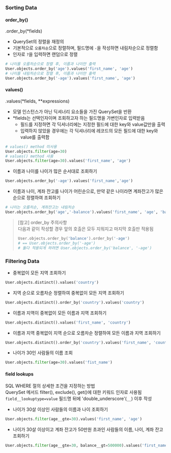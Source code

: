 ### Sorting Data
#### order_by()  
.order_by(*fields)  
- QuerySet의 정렬을 재정의  
- 기본적으로 `오름차순`으로 정렬하며, 필드명에 `-`을 작성하면 내림차순으로 정렬함  
- 인자로 `?`을 입력하면 랜덤으로 정렬  
```python
# 나이를 오름차순으로 정렬 후, 이름과 나이만 출력
User.objects.order_by('age').values('first_name', 'age')
# 나이를 내림차순으로 정렬 후, 이름과 나이만 출력
User.objects.order_by('-age').values('first_name', 'age')
```
#### values()
.values(*fields, **expressions)
- 모델 인스턴스가 아닌 딕셔너리 요소들을 가진 QuerySet을 반환
- *fields는 선택인자이며 조회하고자 하는 필드명을 가변인자로 입력받음  
    - 필드를 지정하면 각 딕셔너리에는 지정한 필드에 대한 key와 value값만을 출력
    - 입력하지 않았을 경우에는 각 딕셔너리에 레코드의 모든 필드에 대한 key와 value를 출력함
```python
# values() method 미사용
User.objects.filter(age=30)
# values() method 사용
User.objects.filter(age=30).values('first_name', 'age')
```
- 이름과 나이를 나이가 많은 순서대로 조회하기
```python
User.objects.order_by('-age').values('first_name','age')
```
- 이름과 나이, 계좌 잔고를 나이가 어린순으로, 만약 같은 나이라면 계좌잔고가 많은순으로 정렬하여 조회하기
```python
# 나이는 오름차순, 계좌잔고는 내림차순
User.objects.order_by('age','-balance').values('first_name', 'age', 'balance')
```

> [참고] order_by 주의사항  
다음과 같이 작성할 경우 앞의 호출은 모두 지워지고 마지막 호출만 적용됨 
> ```python
> User.objects.order_by('balance').order_by('-age')
> # == User.objects.order_by('-age')
> # 둘다 적용되게 하려면 User.objects.order_by('balance', '-age')
> ```

### Filtering Data
- 중복없이 모든 지역 조회하기
```python
User.objects.distinct().values('country')
```
- 지역 순으로 오름차순 정렬하여 중복없이 모든 지역 조회하기
```python
User.objects.distinct().order_by('country').values('country')
```
- 이름과 지역이 중복없이 모든 이름과 지역 조회하기
```python
User.objects.distinct().values('first_name', 'country')
```
- 이름과 지역 중복없이 지역 순으로 오름차순 정렬하여 모든 이름과 지역 조회하기
```python
User.objects.distinct().order_by('country').values('first_name', 'country')
```
- 나이가 30인 사람들의 이름 조회
```python
User.objects.filter(age=30).values('fist_name')
```
#### field lookups
SQL WHERE 절의 상세한 조건을 지정하는 방법    
QuerySet 메서드 filter(), exclude(), get()에 대한 키워드 인자로 사용됨  
`field__lookuptype=value` 필드명 뒤에 'double_underscore'(`__`) 이후 작성

- 나이가 30살 이상인 사람들의 이름과 나이 조회하기
```python
User.objects.filter(age__gte=30).values('first_name', 'age')
```
- 나이가 30살 이상이고 계좌 잔고가 50만원 초과인 사람들의 이름, 나이, 계좌 잔고 조회하기
```python
User.objects.filter(age__gte=30, balance__gt=500000).values('first_name', 'age', 'balance')
```